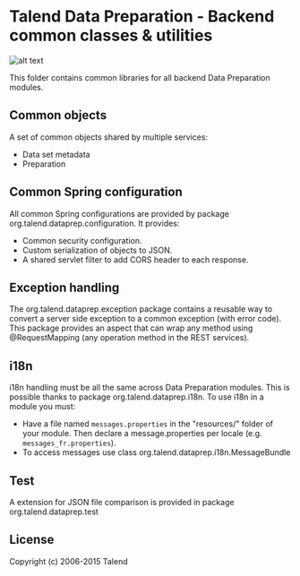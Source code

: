 # Talend Data Preparation - Backend common classes & utilities
![alt text](http://www.talend.com/sites/all/themes/talend_responsive/images/logo.png "Talend")

This folder contains common libraries for all backend Data Preparation modules.

## Common objects
A set of common objects shared by multiple services:
* Data set metadata
* Preparation

## Common Spring configuration

All common Spring configurations are provided by package org.talend.dataprep.configuration. It provides:
* Common security configuration.
* Custom serialization of objects to JSON.
* A shared servlet filter to add CORS header to each response.

## Exception handling

The org.talend.dataprep.exception package contains a reusable way to convert a server side exception to a common exception (with error code).
This package provides an aspect that can wrap any method using @RequestMapping (any operation method in the REST services).

## i18n

i18n handling must be all the same across Data Preparation modules. This is possible thanks to package org.talend.dataprep.i18n.
To use i18n in a module you must:
* Have a file named `messages.properties` in the "resources/" folder of your module. Then declare a message.properties per locale (e.g. `messages_fr.properties`).
* To access messages use class org.talend.dataprep.i18n.MessageBundle

## Test

A extension for JSON file comparison is provided in package org.talend.dataprep.test

## License

Copyright (c) 2006-2015 Talend